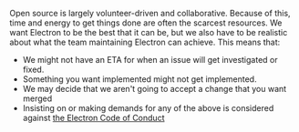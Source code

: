 Open source is largely volunteer-driven and collaborative. Because of this, time and energy to get things done are often the scarcest resources. We want Electron to be the best that it can be, but we also have to be realistic about what the team maintaining Electron can achieve. This means that:

* We might not have an ETA for when an issue will get investigated or fixed.
* Something you want implemented might not get implemented.
* We may decide that we aren't going to accept a change that you want merged
* Insisting on or making demands for any of the above is considered against [the Electron Code of Conduct](https://github.com/electron/electron/blob/master/CODE_OF_CONDUCT.md)
